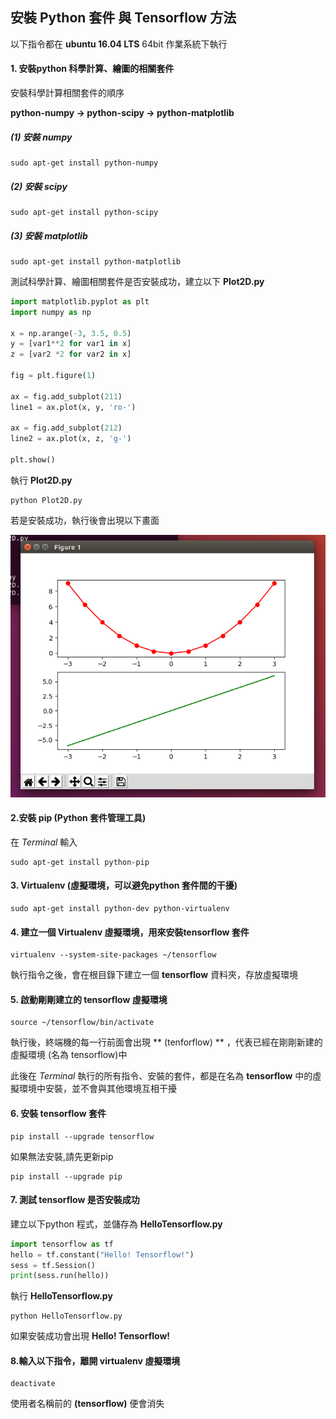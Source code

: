 ## 安裝 Python 套件 與  Tensorflow 方法


以下指令都在 **ubuntu 16.04 LTS** 64bit 作業系統下執行

#### 1. 安裝python 科學計算、繪圖的相關套件

安裝科學計算相關套件的順序

**python-numpy -> python-scipy -> python-matplotlib**

##### (1) 安裝 numpy

```shell
sudo apt-get install python-numpy
```

##### (2) 安裝 scipy

```shell
sudo apt-get install python-scipy
```

##### (3) 安裝 matplotlib

```shell
sudo apt-get install python-matplotlib
```

測試科學計算、繪圖相關套件是否安裝成功，建立以下 **Plot2D.py**

```python
import matplotlib.pyplot as plt
import numpy as np

x = np.arange(-3, 3.5, 0.5)
y = [var1**2 for var1 in x]
z = [var2 *2 for var2 in x]

fig = plt.figure(1)

ax = fig.add_subplot(211)
line1 = ax.plot(x, y, 'ro-')

ax = fig.add_subplot(212)
line2 = ax.plot(x, z, 'g-')

plt.show()
```

執行 **Plot2D.py**

```shell
python Plot2D.py
```

若是安裝成功，執行後會出現以下畫面

![image](https://github.com/elevenkbc/Python_MachineLearning/blob/master/image/Plot2D.png)

#### 2.安裝 pip (Python 套件管理工具) 

在 *Terminal* 輸入 

```shell
sudo apt-get install python-pip
```

#### 3. Virtualenv (虛擬環境，可以避免python 套件間的干擾)

```shell
sudo apt-get install python-dev python-virtualenv
```

#### 4. 建立一個 Virtualenv 虛擬環境，用來安裝tensorflow 套件

```shell
virtualenv --system-site-packages ~/tensorflow
```

執行指令之後，會在根目錄下建立一個 **tensorflow** 資料夾，存放虛擬環境

#### 5. 啟動剛剛建立的 tensorflow 虛擬環境

```shell
source ~/tensorflow/bin/activate
```

執行後，終端機的每一行前面會出現 ** (tenforflow) ** ，代表已經在剛剛新建的虛擬環境 (名為 tensorflow)中

此後在 *Terminal* 執行的所有指令、安裝的套件，都是在名為 **tensorflow** 中的虛擬環境中安裝，並不會與其他環境互相干擾



#### 6. 安裝 tensorflow 套件

```shell
pip install --upgrade tensorflow
```

如果無法安裝,請先更新pip

```shell
pip install --upgrade pip
```

#### 7. 測試 tensorflow 是否安裝成功

建立以下python 程式，並儲存為 **HelloTensorflow.py**

````python
import tensorflow as tf
hello = tf.constant("Hello! Tensorflow!")
sess = tf.Session()
print(sess.run(hello))
````

執行 **HelloTensorflow.py**

```shell
python HelloTensorflow.py
```

如果安裝成功會出現 **Hello! Tensorflow!**

#### 8.輸入以下指令，離開 **virtualenv** 虛擬環境

``` shell
deactivate
```

使用者名稱前的 **(tensorflow)** 便會消失
